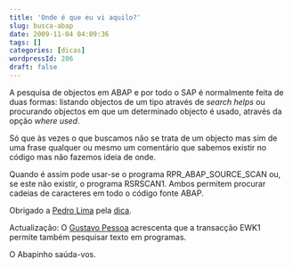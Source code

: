 ```yaml
---
title: 'Onde é que eu vi aquilo?'
slug: busca-abap
date: 2009-11-04 04:09:36
tags: []
categories: [dicas]
wordpressId: 206
draft: false
---
```

A pesquisa de objectos em ABAP e por todo o SAP é normalmente feita de duas formas: listando objectos de um tipo através de _search helps_ ou procurando objectos em que um determinado objecto é usado, através da opção _where used_.

Só que às vezes o que buscamos não se trata de um objecto mas sim de uma frase qualquer ou mesmo um comentário que sabemos existir no código mas não fazemos ideia de onde.

Quando é assim pode usar-se o programa RPR_ABAP_SOURCE_SCAN ou, se este não existir, o programa RSRSCAN1. Ambos permitem procurar cadeias de caracteres em todo o código fonte ABAP.

Obrigado a [Pedro Lima][1] pela [dica][2].

Actualização: O [Gustavo Pessoa][3] acrescenta que a transacção EWK1 permite também pesquisar texto em programas.

O Abapinho saúda-vos.

   [1]: http://apolemia.blogspot.com/
   [2]: http://www.onsap.com/en/topic/1-how-to-search-the-source-code-of-abap-programs
   [3]: http://br.linkedin.com/in/gustavopessoa
